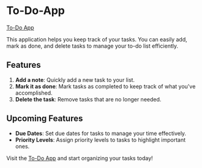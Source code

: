 # To-Do-App
[To-Do App](https://subham-kumar-25.github.io/To-Do-App/)

This application helps you keep track of your tasks. You can easily add, mark as done, and delete tasks to manage your to-do list efficiently.

## Features
1. **Add a note**: Quickly add a new task to your list.
2. **Mark it as done**: Mark tasks as completed to keep track of what you've accomplished.
3. **Delete the task**: Remove tasks that are no longer needed.

## Upcoming Features
- **Due Dates**: Set due dates for tasks to manage your time effectively.
- **Priority Levels**: Assign priority levels to tasks to highlight important ones.

Visit the [To-Do App](https://subham-kumar-25.github.io/To-Do-App/) and start organizing your tasks today!
